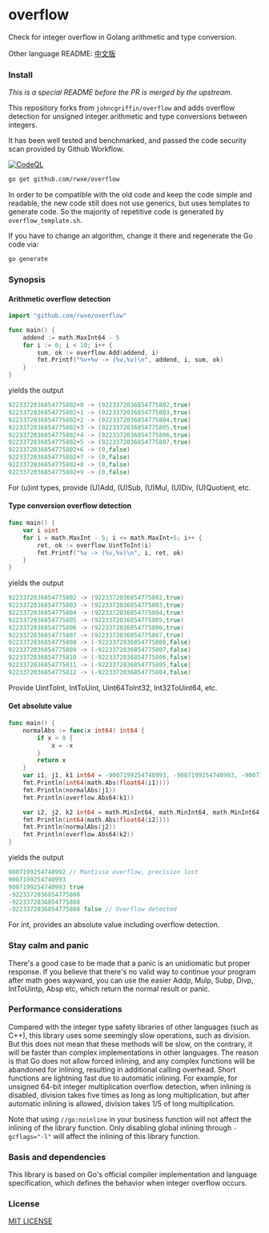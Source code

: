 # overflow
Check for integer overflow in Golang arithmetic and type conversion.

Other language README: [中文版](./README.zh_CN.md)
### Install

*This is a special README before the PR is merged by the upstream.*

This repository forks from `johncgriffin/overflow` and adds overflow detection for unsigned integer arithmetic and type conversions between integers.

It has been well tested and benchmarked, and passed the code security scan provided by Github Workflow.

[![CodeQL](https://github.com/rwxe/overflow/actions/workflows/codeql.yml/badge.svg)](https://github.com/rwxe/overflow/actions/workflows/codeql.yml)

```sh
go get github.com/rwxe/overflow
```

In order to be compatible with the old code and keep the code simple and readable, the new code still does not use generics, but uses templates to generate code. So the majority of repetitive code is generated by `overflow_template.sh`. 

If you have to change an algorithm, change it there and regenerate the Go code via: 
```sh
go generate
```
### Synopsis

#### Arithmetic overflow detection
```go
import "github.com/rwxe/overflow"

func main() {
    addend := math.MaxInt64 - 5
    for i := 0; i < 10; i++ {
        sum, ok := overflow.Add(addend, i)
        fmt.Printf("%v+%v -> (%v,%v)\n", addend, i, sum, ok)
    }
}
```
yields the output
```go
9223372036854775802+0 -> (9223372036854775802,true)
9223372036854775802+1 -> (9223372036854775803,true)
9223372036854775802+2 -> (9223372036854775804,true)
9223372036854775802+3 -> (9223372036854775805,true)
9223372036854775802+4 -> (9223372036854775806,true)
9223372036854775802+5 -> (9223372036854775807,true)
9223372036854775802+6 -> (0,false)
9223372036854775802+7 -> (0,false)
9223372036854775802+8 -> (0,false)
9223372036854775802+9 -> (0,false)
```
For (u)int types, provide (U)Add, (U)Sub, (U)Mul, (U)Div, (U)Quotient, etc.

#### Type conversion overflow detection
```go
func main() {
    var i uint
    for i = math.MaxInt - 5; i <= math.MaxInt+5; i++ {
        ret, ok := overflow.UintToInt(i)
        fmt.Printf("%v -> (%v,%v)\n", i, ret, ok)
    }
}
```
yields the output
```go
9223372036854775802 -> (9223372036854775802,true)
9223372036854775803 -> (9223372036854775803,true)
9223372036854775804 -> (9223372036854775804,true)
9223372036854775805 -> (9223372036854775805,true)
9223372036854775806 -> (9223372036854775806,true)
9223372036854775807 -> (9223372036854775807,true)
9223372036854775808 -> (-9223372036854775808,false)
9223372036854775809 -> (-9223372036854775807,false)
9223372036854775810 -> (-9223372036854775806,false)
9223372036854775811 -> (-9223372036854775805,false)
9223372036854775812 -> (-9223372036854775804,false)
```
Provide UintToInt, IntToUint, Uint64ToInt32, Int32ToUint64, etc.

#### Get absolute value
```go
func main() {
    normalAbs := func(x int64) int64 {
        if x < 0 {
            x = -x
        }
        return x
    }
    var i1, j1, k1 int64 = -9007199254740993, -9007199254740993, -9007199254740993
    fmt.Println(int64(math.Abs(float64(i1))))
    fmt.Println(normalAbs(j1))
    fmt.Println(overflow.Abs64(k1))

    var i2, j2, k2 int64 = math.MinInt64, math.MinInt64, math.MinInt64
    fmt.Println(int64(math.Abs(float64(i2))))
    fmt.Println(normalAbs(j2))
    fmt.Println(overflow.Abs64(k2))
}
```
yields the output
```go
9007199254740992 // Mantissa overflow, precision lost
9007199254740993
9007199254740993 true
-9223372036854775808
-9223372036854775808
-9223372036854775808 false // Overflow detected
```

For int, provides an absolute value including overflow detection.

### Stay calm and panic

There's a good case to be made that a panic is an unidiomatic but proper response. If you believe that there's no valid way to continue your program after math goes wayward, you can use the easier Addp, Mulp, Subp, Divp, IntToUintp, Absp etc, which return the normal result or panic.

### Performance considerations

Compared with the integer type safety libraries of other languages (such as C++), this library uses some seemingly slow operations, such as division. But this does not mean that these methods will be slow, on the contrary, it will be faster than complex implementations in other languages. The reason is that Go does not allow forced inlining, and any complex functions will be abandoned for inlining, resulting in additional calling overhead. Short functions are lightning fast due to automatic inlining. For example, for unsigned 64-bit integer multiplication overflow detection, when inlining is disabled, division takes five times as long as long multiplication, but after automatic inlining is allowed, division takes 1/5 of long multiplication.

Note that using `//go:noinline` in your business function will not affect the inlining of the library function. Only disabling global inlining through `-gcflags="-l"` will affect the inlining of this library function.

### Basis and dependencies

This library is based on Go's official compiler implementation and language specification, which defines the behavior when integer overflow occurs.

### License

[MIT LICENSE](./LICENSE.md)

